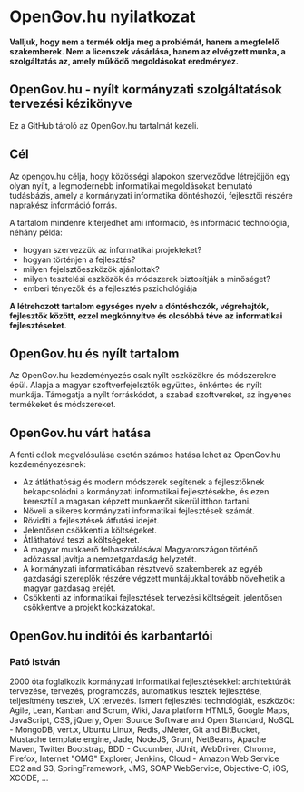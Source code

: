 # OpenGov.hu nyilatkozat

**Valljuk, hogy nem a termék oldja meg a problémát, hanem a megfelelő szakemberek. Nem a licenszek vásárlása, hanem az elvégzett munka, a szolgáltatás az, amely működő megoldásokat eredményez.**

## OpenGov.hu - nyílt kormányzati szolgáltatások tervezési kézikönyve

Ez a GitHub tároló az OpenGov.hu tartalmát kezeli.

## Cél
Az opengov.hu célja, hogy közösségi alapokon szerveződve létrejöjjön egy olyan nyílt, a legmodernebb informatikai megoldásokat bemutató tudásbázis, amely a kormányzati informatika döntéshozói, fejlesztői részére naprakész információ forrás.

A tartalom mindenre kiterjedhet ami információ, és információ technológia, néhány példa:

- hogyan szervezzük az informatikai projekteket?
- hogyan történjen a fejlesztés?
- milyen fejelsztőeszközök ajánlottak?
- milyen tesztelési eszközök és módszerek biztosítják a minőséget?
- emberi tényezők és a fejlesztés pszichológiája

**A létrehozott tartalom egységes nyelv a döntéshozók, végrehajtók, fejlesztők között, ezzel megkönnyítve és olcsóbbá téve az informatikai fejlesztéseket.**

## OpenGov.hu és nyílt tartalom
Az OpenGov.hu kezdeményezés csak nyílt eszközökre és módszerekre épül. Alapja a magyar szoftverfejelsztők együttes, önkéntes és nyílt munkája. Támogatja a nyílt forráskódot, a szabad szoftvereket, az ingyenes termékeket és módszereket.

## OpenGov.hu várt hatása
A fenti célok megvalósulása esetén számos hatása lehet az OpenGov.hu kezdeményezésnek:

- Az átláthatóság és modern módszerek segítenek a fejlesztőknek bekapcsolódni a kormányzati informatikai fejlesztésekbe, és ezen keresztül a magasan képzett munkaerőt sikerül itthon tartani.
- Növeli a sikeres kormányzati informatikai fejlesztések számát.
- Rövidíti a fejlesztések átfutási idejét.
- Jelentősen csökkenti a költségeket.
- Átláthatóvá teszi a költségeket.
- A magyar munkaerő felhasználásával Magyarországon történő adózással javítja a nemzetgazdaság helyzetét.
- A kormányzati informatikában résztvevő szakemberek az egyéb gazdasági szereplők részére végzett munkájukkal tovább növelhetik a magyar gazdaság erejét.
- Csökkenti az informatikai fejlesztések tervezési költségeit, jelentősen csökkentve a projekt kockázatokat.

## OpenGov.hu indítói és karbantartói

### Pató István
2000 óta foglalkozik kormányzati informatikai fejlesztésekkel: architektúrák tervezése, tervezés, programozás, automatikus tesztek fejlesztése, teljesítmény tesztek, UX tervezés. Ismert fejlesztési technológiák, eszközök: Agile, Lean, Kanban and Scrum, Wiki, Java platform HTML5, Google Maps, JavaScript, CSS, jQuery, Open Source Software and Open Standard, NoSQL - MongoDB, vert.x, Ubuntu Linux, Redis, JMeter, Git and BitBucket, Mustache template engine, Jade, NodeJS, Grunt, NetBeans, Apache Maven, Twitter Bootstrap, BDD - Cucumber, JUnit, WebDriver, Chrome, Firefox, Internet "OMG" Explorer, Jenkins, Cloud - Amazon Web Service EC2 and S3, SpringFramework, JMS, SOAP WebService, Objective-C, iOS, XCODE, ...